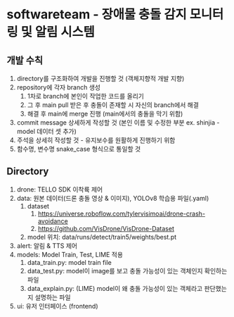 # softwareteam - 장애물 충돌 감지 모니터링 및 알림 시스템

## 개발 수칙
1. directory를 구조화하여 개발을 진행할 것 (객체지향적 개발 지향)
2. repository에 각자 branch 생성
   1. 1차로 branch에 본인이 작업한 코드를 올리기
   2. 그 후 main pull 받은 후 충돌이 존재할 시 자신의 branch에서 해결
   3. 해결 후 main에 merge 진행 (main에서의 충돌을 막기 위함)
4. commit message 상세하게 작성할 것 (본인 이름 및 수정한 부분 ex. shinjia - model 데이터 셋 추가)
5. 주석을 상세히 작성할 것 - 유지보수를 원활하게 진행하기 위함
6. 함수명, 변수명 snake_case 형식으로 통일할 것

## Directory
1. drone: TELLO SDK 이착륙 제어
2. data: 원본 데이터(드론 충돌 영상 & 이미지), YOLOv8 학습용 파일(.yaml)
    1. dataset
        1. https://universe.roboflow.com/tylervisimoai/drone-crash-avoidance
        2. https://github.com/VisDrone/VisDrone-Dataset
    2. model 위치: data/runs/detect/train5/weights/best.pt
3. alert: 알림 & TTS 제어
4. models: Model Train, Test, LIME 적용
    1. data_train.py: model train file
    2. data_test.py: model이 image를 보고 충돌 가능성이 있는 객체인지 확인하는 파일
    3. data_explain.py: (LIME) model이 왜 충돌 가능성이 있는 객체라고 판단했는지 설명하는 파일
5. ui: 유저 인터페이스 (frontend)
